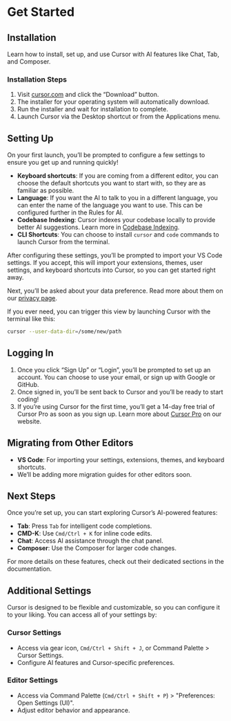# Get Started

## Installation

Learn how to install, set up, and use Cursor with AI features like Chat, Tab, and Composer.

### Installation Steps

1. Visit [cursor.com](https://cursor.com) and click the “Download” button.
2. The installer for your operating system will automatically download.
3. Run the installer and wait for installation to complete.
4. Launch Cursor via the Desktop shortcut or from the Applications menu.

## Setting Up

On your first launch, you’ll be prompted to configure a few settings to ensure you get up and running quickly!

- **Keyboard shortcuts**: If you are coming from a different editor, you can choose the default shortcuts you want to start with, so they are as familiar as possible.
- **Language**: If you want the AI to talk to you in a different language, you can enter the name of the language you want to use. This can be configured further in the Rules for AI.
- **Codebase Indexing**: Cursor indexes your codebase locally to provide better AI suggestions. Learn more in [Codebase Indexing](#).
- **CLI Shortcuts**: You can choose to install `cursor` and `code` commands to launch Cursor from the terminal.

After configuring these settings, you’ll be prompted to import your VS Code settings. If you accept, this will import your extensions, themes, user settings, and keyboard shortcuts into Cursor, so you can get started right away.

Next, you’ll be asked about your data preference. Read more about them on our [privacy page](#).

If you ever need, you can trigger this view by launching Cursor with the terminal like this:

```bash
cursor --user-data-dir=/some/new/path
```

## Logging In

1. Once you click “Sign Up” or “Login”, you’ll be prompted to set up an account. You can choose to use your email, or sign up with Google or GitHub.
2. Once signed in, you’ll be sent back to Cursor and you’ll be ready to start coding!
3. If you’re using Cursor for the first time, you’ll get a 14-day free trial of Cursor Pro as soon as you sign up. Learn more about [Cursor Pro](#) on our website.

## Migrating from Other Editors

- **VS Code**: For importing your settings, extensions, themes, and keyboard shortcuts.
- We’ll be adding more migration guides for other editors soon.

## Next Steps

Once you’re set up, you can start exploring Cursor’s AI-powered features:

- **Tab**: Press `Tab` for intelligent code completions.
- **CMD-K**: Use `Cmd/Ctrl + K` for inline code edits.
- **Chat**: Access AI assistance through the chat panel.
- **Composer**: Use the Composer for larger code changes.

For more details on these features, check out their dedicated sections in the documentation.

## Additional Settings

Cursor is designed to be flexible and customizable, so you can configure it to your liking. You can access all of your settings by:

### Cursor Settings

- Access via gear icon, `Cmd/Ctrl + Shift + J`, or Command Palette > Cursor Settings.
- Configure AI features and Cursor-specific preferences.

### Editor Settings

- Access via Command Palette (`Cmd/Ctrl + Shift + P`) > "Preferences: Open Settings (UI)".
- Adjust editor behavior and appearance.
